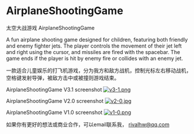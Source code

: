 # AirplaneShootingGame
太空大战游戏 AirplaneShootingGame

A fun airplane shooting game designed for children, featuring both friendly and enemy fighter jets. The player controls the movement of their jet left and right using the cursor, and missiles are fired with the spacebar. The game ends if the player is hit by enemy fire or collides with an enemy jet.

一款适合儿童娱乐的打飞机游戏，分为我方和敌方战机，控制光标左右移动战机，空格键发射导弹，被敌方击中或被撞则游戏结束。

AirplaneShootingGame V3.1 screenshot
[![v3-1.png](https://i.postimg.cc/jdRw9PV5/v3-1.png)](https://postimg.cc/qgZv6tvV)

AirplaneShootingGame V2.0 screenshot
[![v2-0.jpg](https://i.postimg.cc/pVf5qk64/v2-0.jpg)](https://postimg.cc/QVMMMgsJ)


AirplaneShootingGame V1.0 screenshot
[![v1-0.png](https://i.postimg.cc/rsNdsF4M/v1-0.png)](https://postimg.cc/7JbPQ4XW)



如果你有更好的想法或商业合作，可以email联系我，
rivalhw@qq.com


